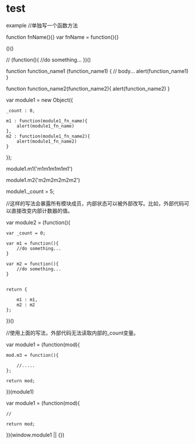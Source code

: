test
====

example
//单独写一个函数方法

function fnName(){}
var fnName = function(){}

()()

//
(function(){
  //do something...
})()

function function_name1 (function_name1) {
	// body...
	alert(function_name1)
}

function function_name2(function_name2){
	alert(function_name2)
}


var module1 = new Object({

	_count : 0,

	m1 : function(module1_fn_name){
		alert(module1_fn_name)
	},
	m2 : function(module1_fn_name2){
		alert(module1_fn_name2)
	}
});


module1.m1('m1m1m1m1m1')

module1.m2('m2m2m2m2m2')

module1._count = 5;

//这样的写法会暴露所有模块成员，内部状态可以被外部改写。比如，外部代码可以直接改变内部计数器的值。

var module2 = (function(){

	var _count = 0;

	var m1 = function(){
		//do something...
	}

	var m2 = function(){
		//do something...
	}


	return {

		m1 : m1,
		m2 : m2
	};

})()

//使用上面的写法，外部代码无法读取内部的_count变量。


var module1 = (function(mod){

	mod.m3 = function(){

		//.....
	};

	return mod;

})(module1)


var module1 = (function(mod){

	//

	return mod;


})(window.module1 || {})
